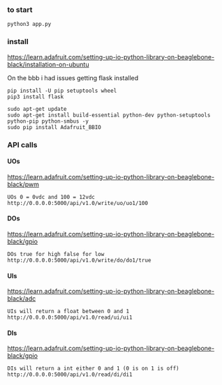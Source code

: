 
### to start
```
python3 app.py 
```

### install

https://learn.adafruit.com/setting-up-io-python-library-on-beaglebone-black/installation-on-ubuntu

On the bbb i had issues getting flask installed

```
pip install -U pip setuptools wheel
pip3 install flask
```


```
sudo apt-get update
sudo apt-get install build-essential python-dev python-setuptools python-pip python-smbus -y
sudo pip install Adafruit_BBIO
```


### API calls

#### UOs
https://learn.adafruit.com/setting-up-io-python-library-on-beaglebone-black/pwm

```
UOs 0 = 0vdc and 100 = 12vdc
http://0.0.0.0:5000/api/v1.0/write/uo/uo1/100

```


#### DOs
https://learn.adafruit.com/setting-up-io-python-library-on-beaglebone-black/gpio

```
DOs true for high false for low
http://0.0.0.0:5000/api/v1.0/write/do/do1/true

```

#### UIs
https://learn.adafruit.com/setting-up-io-python-library-on-beaglebone-black/adc

```
UIs will return a float between 0 and 1
http://0.0.0.0:5000/api/v1.0/read/ui/ui1

```


#### DIs
https://learn.adafruit.com/setting-up-io-python-library-on-beaglebone-black/gpio

```
DIs will return a int either 0 and 1 (0 is on 1 is off)
http://0.0.0.0:5000/api/v1.0/read/di/di1

```